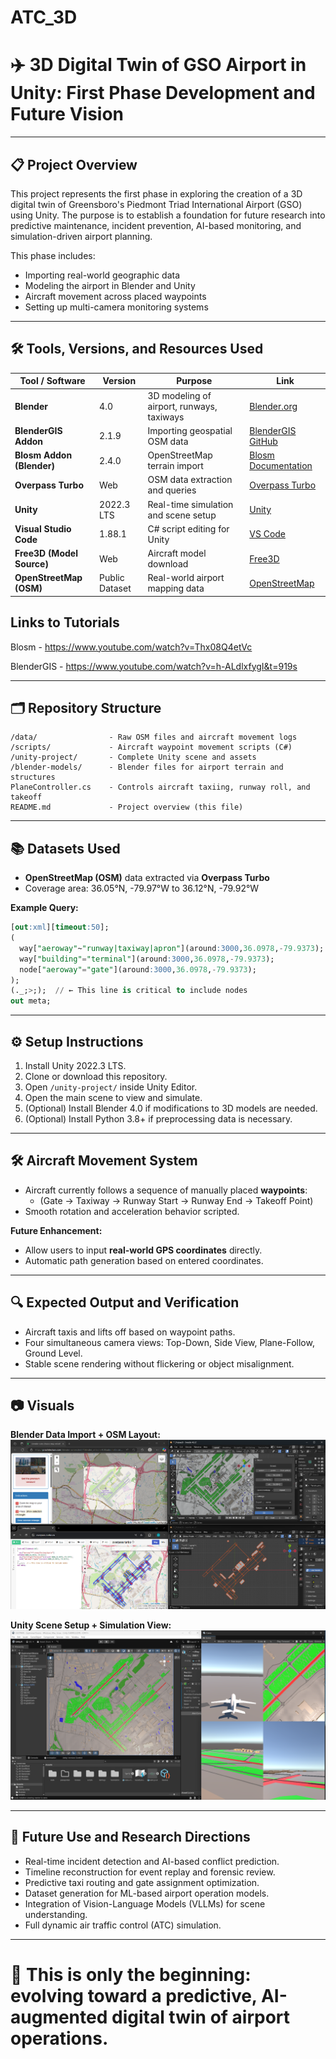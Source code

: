 # ATC_3D
# ✈️ 3D Digital Twin of GSO Airport in Unity: First Phase Development and Future Vision

---

## 📋 Project Overview

This project represents the first phase in exploring the creation of a 3D digital twin of Greensboro's Piedmont Triad International Airport (GSO) using Unity.
The purpose is to establish a foundation for future research into predictive maintenance, incident prevention, AI-based monitoring, and simulation-driven airport planning.

This phase includes:
- Importing real-world geographic data
- Modeling the airport in Blender and Unity
- Aircraft movement across placed waypoints
- Setting up multi-camera monitoring systems

---

## 🛠 Tools, Versions, and Resources Used

| Tool / Software            | Version          | Purpose                                          | Link |
|-----------------------------|------------------|--------------------------------------------------|------|
| **Blender**                 | 4.0              | 3D modeling of airport, runways, taxiways        | [Blender.org](https://www.blender.org/) |
| **BlenderGIS Addon**        | 2.1.9            | Importing geospatial OSM data                    | [BlenderGIS GitHub](https://github.com/domlysz/BlenderGIS) |
| **Blosm Addon (Blender)**   | 2.4.0            | OpenStreetMap terrain import                    | [Blosm Documentation](https://github.com/vvoovv/blosm) |
| **Overpass Turbo**          | Web              | OSM data extraction and queries                 | [Overpass Turbo](https://overpass-turbo.eu/) |
| **Unity**                   | 2022.3 LTS       | Real-time simulation and scene setup            | [Unity](https://unity.com/) |
| **Visual Studio Code**      | 1.88.1           | C# script editing for Unity                     | [VS Code](https://code.visualstudio.com/) |
| **Free3D (Model Source)**   | Web              | Aircraft model download                         | [Free3D](https://free3d.com/) |
| **OpenStreetMap (OSM)**     | Public Dataset   | Real-world airport mapping data                 | [OpenStreetMap](https://www.openstreetmap.org/) |

## Links to Tutorials 

Blosm - https://www.youtube.com/watch?v=Thx08Q4etVc

BlenderGIS - https://www.youtube.com/watch?v=h-ALdlxfygI&t=919s


---

## 🗂️ Repository Structure

```
/data/                - Raw OSM files and aircraft movement logs
/scripts/             - Aircraft waypoint movement scripts (C#)
/unity-project/       - Complete Unity scene and assets
/blender-models/      - Blender files for airport terrain and structures
PlaneController.cs    - Controls aircraft taxiing, runway roll, and takeoff
README.md             - Project overview (this file)
```

---

## 📚 Datasets Used

- **OpenStreetMap (OSM)** data extracted via **Overpass Turbo**
- Coverage area: 36.05°N, -79.97°W to 36.12°N, -79.92°W

**Example Query:**
```sql
[out:xml][timeout:50];
(
  way["aeroway"~"runway|taxiway|apron"](around:3000,36.0978,-79.9373);
  way["building"="terminal"](around:3000,36.0978,-79.9373);
  node["aeroway"="gate"](around:3000,36.0978,-79.9373);
);
(._;>;);  // ← This line is critical to include nodes
out meta;

```

---

## ⚙️ Setup Instructions

1. Install Unity 2022.3 LTS.
2. Clone or download this repository.
3. Open `/unity-project/` inside Unity Editor.
4. Open the main scene to view and simulate.
5. (Optional) Install Blender 4.0 if modifications to 3D models are needed.
6. (Optional) Install Python 3.8+ if preprocessing data is necessary.

---

## 🛠️ Aircraft Movement System

- Aircraft currently follows a sequence of manually placed **waypoints**:
  - (Gate → Taxiway → Runway Start → Runway End → Takeoff Point)
- Smooth rotation and acceleration behavior scripted.

**Future Enhancement:**
- Allow users to input **real-world GPS coordinates** directly.
- Automatic path generation based on entered coordinates.

---

## 🔍 Expected Output and Verification

- Aircraft taxis and lifts off based on waypoint paths.
- Four simultaneous camera views: Top-Down, Side View, Plane-Follow, Ground Level.
- Stable scene rendering without flickering or object misalignment.

---

## 📷 Visuals

**Blender Data Import + OSM Layout:**
![Blender Layout](blenderthings.png)

**Unity Scene Setup + Simulation View:**
![Unity Scene](unitythings.png)

---

## 🔮 Future Use and Research Directions

- Real-time incident detection and AI-based conflict prediction.
- Timeline reconstruction for event replay and forensic review.
- Predictive taxi routing and gate assignment optimization.
- Dataset generation for ML-based airport operation models.
- Integration of Vision-Language Models (VLLMs) for scene understanding.
- Full dynamic air traffic control (ATC) simulation.

---

# 🚀 This is only the beginning: evolving toward a predictive, AI-augmented digital twin of airport operations.
